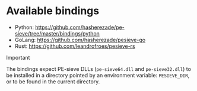 # Available bindings

+  Python: https://github.com/hasherezade/pe-sieve/tree/master/bindings/python
+  GoLang: https://github.com/hasherezade/pesieve-go
+  Rust: https://github.com/leandrofroes/pesieve-rs

> [!IMPORTANT]  
> The bindings expect PE-sieve DLLs (`pe-sieve64.dll` and `pe-sieve32.dll`) to be installed in a directory pointed by an environment variable: `PESIEVE_DIR`, or to be found in the current directory.
